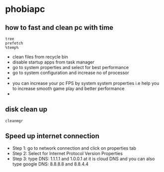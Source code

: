 # phobiapc
## how to fast and clean pc with time
```
tree
prefetch
%temp%
```
- clean files from recycle bin
- disable startup apps from task manager
- go to system properties and select for best performance
- go to system configuration and increase no of processor
- 
- you can increase your pc FPS by system system properties i.e help you to increase smooth game play and better performance
- 
## disk clean up 
```
cleanmgr
```
## Speed up internet connection
- Step 1: go to network connection and click on properties tab
- Step 2: Select for Internet Protocol Version Properties
- Step 3: type DNS: 1.1.1.1 and 1.0.0.1 at it is cloud DNS and you can also type google DNS: 8.8.8.8 and 8.8.4.4

          

